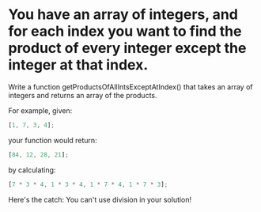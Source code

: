 # You have an array of integers, and for each index you want to find the product of every integer except the integer at that index.

Write a function getProductsOfAllIntsExceptAtIndex() that takes an array of integers and returns an array of the products.

For example, given:

```js
[1, 7, 3, 4];
```

your function would return:

```js
[84, 12, 28, 21];
```

by calculating:

```js
[7 * 3 * 4, 1 * 3 * 4, 1 * 7 * 4, 1 * 7 * 3];
```

Here's the catch: You can't use division in your solution!
